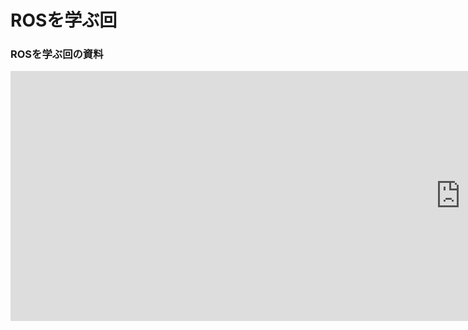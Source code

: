 # ROSを学ぶ回

### ROSを学ぶ回の資料

<iframe src="https://docs.google.com/presentation/d/e/2PACX-1vQ_JQg9DYZ_eK7tWKG3c-4Ff1-htLyrWdSB28XbuwTmVHjVQLjGWDDXXbl945EIZI7j2WhpCYm3vzmX/embed?start=false&loop=false&delayms=3000" frameborder="0" width="1440" height="400" allowfullscreen="true" mozallowfullscreen="true" webkitallowfullscreen="true"></iframe>